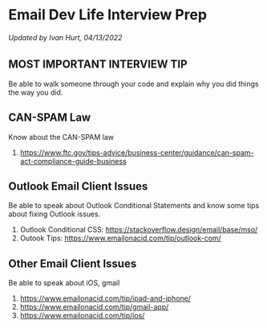 # Email Dev Life Interview Prep
###### Updated by Ivan Hurt, 04/13/2022


## MOST IMPORTANT INTERVIEW TIP

Be able to walk someone through your code and explain why you did things the way you did.

## CAN-SPAM Law

Know about the CAN-SPAM law
1.  https://www.ftc.gov/tips-advice/business-center/guidance/can-spam-act-compliance-guide-business

## Outlook Email Client Issues

Be able to speak about Outlook Conditional Statements and know some tips about fixing Outlook issues. 
1. Outlook Conditional CSS: https://stackoverflow.design/email/base/mso/
2. Outook Tips: https://www.emailonacid.com/tip/outlook-com/

## Other Email Client Issues

Be able to speak about iOS, gmail
1. https://www.emailonacid.com/tip/ipad-and-iphone/
2. https://www.emailonacid.com/tip/gmail-app/
3. https://www.emailonacid.com/tip/ios/
